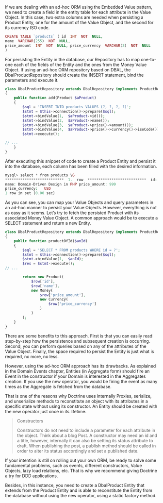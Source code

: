 If we are dealing with an ad-hoc ORM using the Embedded Value pattern, we need to create a field in the entity table for each attribute in the Value Object. In this case, two extra columns are needed when persisting a Product Entity, one for the amount of the Value Object, and the second for its currency ISO code.

```php
CREATE TABLE `products` ( id  INT  NOT  NULL,
name  VARCHAR(255)  NOT  NULL,
price_amount  INT  NOT  NULL, price_currency  VARCHAR(3)  NOT  NULL
)
```

For persisting the Entity in the database, our Repository has to map one-to-one each of the fields of the Entity and the ones from the Money Value Object. If using an ad-hoc ORM repository based on DBAL, the DbalProductRepository should create the INSERT statement, bind the parameters and execute it.

```php
class DbalProductRepository extends DbalRepository implements ProductRepository
{
    public function add(Product $aProduct)
    {
        $sql = 'INSERT INTO products VALUES (?, ?, ?, ?)';
        $stmt = $this->connection()->prepare($sql);
        $stmt->bindValue(1,  $aProduct->id());
        $stmt->bindValue(2,  $aProduct->name());
        $stmt->bindValue(3,  $aProduct->price()->amount());
        $stmt->bindValue(4,  $aProduct->price()->currency()->isoCode());
        $stmt->execute();

// ...
    }
}
```

After executing this snippet of code to create a Product Entity and persist it into the database, each column has been filled with the desired information.

```php
mysql> select * from products \G
***************************  1.  row  ***************************  id: 1
name: Domain-Driven Design in PHP price_amount: 999
price_currency:   USD
1 row in set (0.00 sec)

```

As you can see, you can map your Value Objects and query parameters in an ad-hoc manner to persist your Value Objects. However, everything is not as easy as it seems. Let’s try to fetch the persisted Product with its associated Money Value Object. A common approach would be to execute a SELECT statement and return a new Entity.

```php
class DbalProductRepository extends DbalRepository implements ProductRepository
{
    public function productOfId($anId)
    {
        $sql = 'SELECT * FROM products WHERE id = ?';
        $stmt = $this->connection()->prepare($sql);
        $stmt->bindValue(1,  $anId);
        $res = $stmt->execute();
// ...

        return new Product(
            $row['id'],
            $row['name'],
            new Money(
                $row['price_amount'],
                new Currency(
                    $row['price_currency']
                )
            )
        );
    }
}
```

There are some benefits to this approach. First is that you can easily read step-by-step how the persistence and subsequent creation is occurring. Second, you can perform queries based on any of the attributes of the Value Object. Finally, the space required to persist the Entity is just what is required, no more, no less.

However, using the ad-hoc ORM approach has its drawbacks. As explained in the Domain Events chapter, Entities \(in Aggregate form\) should fire an Event in the constructor if your Domain is interested in the Aggregates creation. If you use the new operator, you would be firing the event as many times as the Aggregate is fetched from the database.

That is one of the reasons why Doctrine uses internally Proxies, serialize, and unserialize methods to reconstitute an object with its attributes in a specific state without using its constructor. An Entity should be created with the new operator just once in its lifetime.



> Constructors
>
> Constructors do not need to include a parameter for each attribute in the object. Think about a blog Post. A constructor may need an id and a title, however, internally it can also be setting its status attribute to draft. When publishing the post, a publish method should be called in order to alter its status accordingly and set a published date.



If your intention is still on rolling out your own ORM, be ready to solve some fundamental problems, such as events, different constructors, Value Objects, lazy load relations, etc. That is why we recommend giving Doctrine a try for DDD applications.

Besides, in this instance, you need to create a DbalProduct Entity that extends from the Product Entity and is able to reconstitute the Entity from the database without using the new operator, using a static factory method.





